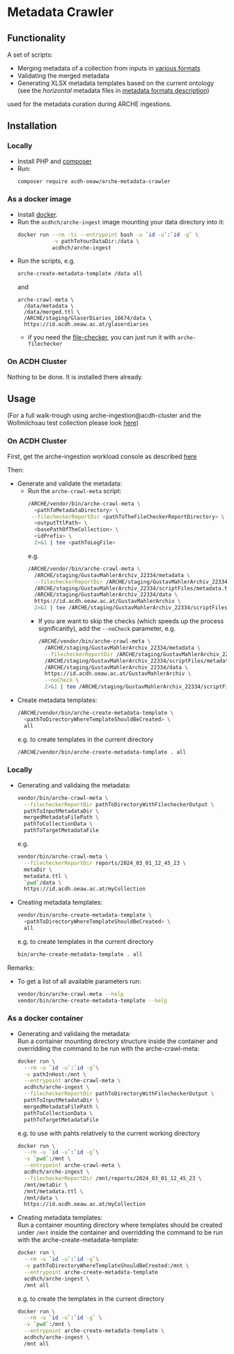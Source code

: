 ﻿# Metadata Crawler

## Functionality

A set of scripts:

* Merging metadata of a collection from inputs in [various formats](docs/metadata_formats.md)
* Validating the merged metadata
* Generating XLSX metadata templates based on the current ontology 
  (see the _horizontal_ metadata files in [metadata formats description](docs/metadata_formats.md#horizontal-metadata-file))

used for the metadata curation during ARCHE ingestions. 

## Installation

### Locally

* Install PHP and [composer](https://getcomposer.org/)
* Run:
  ```bash
  composer require acdh-oeaw/arche-metadata-crawler
  ```

### As a docker image

* Install [docker](https://www.docker.com/).
* Run the `acdhch/arche-ingest` image mounting your data directory into it:
  ```bash
  docker run --rm -ti --entrypoint bash -u `id -u`:`id -g` \
             -v pathToYourDataDir:/data \
             acdhch/arche-ingest
  ```
* Run the scripts, e.g.
  ```bash
  arche-create-metadata-template /data all
  ```
  and
  ```
  arche-crawl-meta \
    /data/metadata \
    /data/merged.ttl \
    /ARCHE/staging/GlaserDiaries_16674/data \
    https://id.acdh.oeaw.ac.at/glaserdiaries
  ```
  * if you need the [file-checker](https://github.com/acdh-oeaw/repo-file-checker),
    you can just run it with `arche-filechecker`

### On ACDH Cluster

Nothing to be done. It is installed there already.

## Usage

(For a full walk-trough using arche-ingestion@acdh-cluster and the Wollmilchsau test collection
please look [here](docs/walktrough.md))

### On ACDH Cluster

First, get the arche-ingestion workload console as described [here](https://github.com/acdh-oeaw/arche-ingest/blob/master/docs/acdh-cluster.md)

Then:

* Generate and validate the metadata:
  * Run the `arche-crawl-meta` script:
    ```bash
    /ARCHE/vendor/bin/arche-crawl-meta \
      <pathToMetadataDirectory> \
     --filecheckerReportDir <pathToTheFileCheckerReportDirectory> \
      <outputTtlPath> \
      <basePathOfTheCollection> \
      <idPrefix> \
      2>&1 | tee <pathToLogFile>
    ```
    e.g.
    ```bash
    /ARCHE/vendor/bin/arche-crawl-meta \
      /ARCHE/staging/GustavMahlerArchiv_22334/metadata \
      --filecheckerReportDir /ARCHE/staging/GustavMahlerArchiv_22334/checkReports/2024_04_08_09_19_24 \
      /ARCHE/staging/GustavMahlerArchiv_22334/scriptFiles/metadata.ttl \
      /ARCHE/staging/GustavMahlerArchiv_22334/data \
      https://id.acdh.oeaw.ac.at/GustavMahlerArchiv \
      2>&1 | tee /ARCHE/staging/GustavMahlerArchiv_22334/scriptFiles/metadata.log
    ```
    * If you are want to skip the checks (which speeds up the process significantly), add the `--noCheck` parameter, e.g.
      ```bash
      /ARCHE/vendor/bin/arche-crawl-meta \
        /ARCHE/staging/GustavMahlerArchiv_22334/metadata \
        --filecheckerReportDir /ARCHE/staging/GustavMahlerArchiv_22334/checkReports/2024_04_08_09_19_24 \
        /ARCHE/staging/GustavMahlerArchiv_22334/scriptFiles/metadata.ttl \
        /ARCHE/staging/GustavMahlerArchiv_22334/data \
        https://id.acdh.oeaw.ac.at/GustavMahlerArchiv \
        --noCheck \
        2>&1 | tee /ARCHE/staging/GustavMahlerArchiv_22334/scriptFiles/metadata.log

      ```
* Create metadata templates:
  ```bash
  /ARCHE/vendor/bin/arche-create-metadata-template \
    <pathToDirectoryWhereTemplateShouldBeCreated> \
    all
  ```
  e.g. to create templates in the current directory
  ```bash
  /ARCHE/vendor/bin/arche-create-metadata-template . all
  ```

### Locally

* Generating and validaing the metadata:
  ```bash
  vendor/bin/arche-crawl-meta \
    --filecheckerReportDir pathToDirectoryWithFilecheckerOutput \
    pathToInputMetadataDir \
    mergedMetadataFilePath \
    pathToCollectionData \
    pathToTargetMetadataFile
  ```
  e.g.
  ```bash
  vendor/bin/arche-crawl-meta \
    --filecheckerReportDir reports/2024_03_01_12_45_23 \
    metaDir \
    metadata.ttl \
    `pwd`/data \
    https://id.acdh.oeaw.ac.at/myCollection
  ```
* Creating metadata templates:
  ```bash
  vendor/bin/arche-create-metadata-template \
    <pathToDirectoryWhereTemplateShouldBeCreated> \
    all
  ```
  e.g. to create templates in the current directory
  ```bash
  bin/arche-create-metadata-template . all
  ```

Remarks:

* To get a list of all available parameters run:
  ```bash
  vendor/bin/arche-crawl-meta --help
  vendor/bin/arche-create-metadata-template --help
  ```

### As a docker container

* Generating and validaing the metadata:  
  Run a container mounting directory structure inside the container 
  and overridding the command to be run with the arche-crawl-meta:
  ```bash
  docker run \
    --rm -u `id -u`:`id -g`\
    -v pathInHost:/mnt \
    --entrypoint arche-crawl-meta \
    acdhch/arche-ingest \
    --filecheckerReportDir pathToDirectoryWithFilecheckerOutput \
    pathToInputMetadataDir \
    mergedMetadataFilePath \
    pathToCollectionData \
    pathToTargetMetadataFile
  ```
  e.g. to use with pahts relatively to the current working directory
  ```bash
  docker run \
    --rm -u `id -u`:`id -g`\
    -v `pwd`:/mnt \
    --entrypoint arche-crawl-meta \
    acdhch/arche-ingest \
    --filecheckerReportDir /mnt/reports/2024_03_01_12_45_23 \
    /mnt/metaDir \
    /mnt/metadata.ttl \
    /mnt/data \
    https://id.acdh.oeaw.ac.at/myCollection
  ```
* Creating metadata templates:  
  Run a container mounting directory where templates should be created under `/mnt` inside the container 
  and overridding the command to be run with the arche-create-metadata-template:
  ```bash
  docker run \
    --rm -u `id -u`:`id -g`\
    -v pathToDirectoryWhereTemplateShouldBeCreated:/mnt \
    --entrypoint arche-create-metadata-template
    acdhch/arche-ingest \
    /mnt all
  ```
  e.g. to create the templates in the current directory
  ```bash
  docker run \
    --rm -u `id -u`:`id -g` \
    -v `pwd`:/mnt \
    --entrypoint arche-create-metadata-template \
    acdhch/arche-ingest \
    /mnt all
  ```
